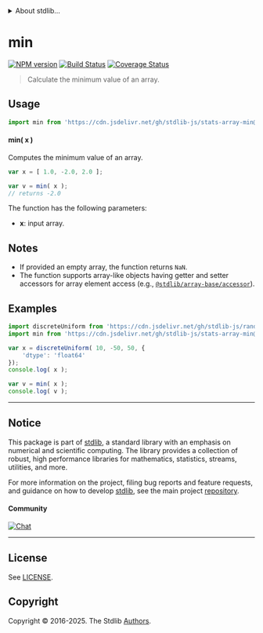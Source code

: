 <!--

@license Apache-2.0

Copyright (c) 2025 The Stdlib Authors.

Licensed under the Apache License, Version 2.0 (the "License");
you may not use this file except in compliance with the License.
You may obtain a copy of the License at

   http://www.apache.org/licenses/LICENSE-2.0

Unless required by applicable law or agreed to in writing, software
distributed under the License is distributed on an "AS IS" BASIS,
WITHOUT WARRANTIES OR CONDITIONS OF ANY KIND, either express or implied.
See the License for the specific language governing permissions and
limitations under the License.

-->


<details>
  <summary>
    About stdlib...
  </summary>
  <p>We believe in a future in which the web is a preferred environment for numerical computation. To help realize this future, we've built stdlib. stdlib is a standard library, with an emphasis on numerical and scientific computation, written in JavaScript (and C) for execution in browsers and in Node.js.</p>
  <p>The library is fully decomposable, being architected in such a way that you can swap out and mix and match APIs and functionality to cater to your exact preferences and use cases.</p>
  <p>When you use stdlib, you can be absolutely certain that you are using the most thorough, rigorous, well-written, studied, documented, tested, measured, and high-quality code out there.</p>
  <p>To join us in bringing numerical computing to the web, get started by checking us out on <a href="https://github.com/stdlib-js/stdlib">GitHub</a>, and please consider <a href="https://opencollective.com/stdlib">financially supporting stdlib</a>. We greatly appreciate your continued support!</p>
</details>

# min

[![NPM version][npm-image]][npm-url] [![Build Status][test-image]][test-url] [![Coverage Status][coverage-image]][coverage-url] <!-- [![dependencies][dependencies-image]][dependencies-url] -->

> Calculate the minimum value of an array.

<section class="intro">

</section>

<!-- /.intro -->



<section class="usage">

## Usage

```javascript
import min from 'https://cdn.jsdelivr.net/gh/stdlib-js/stats-array-min@deno/mod.js';
```

#### min( x )

Computes the minimum value of an array.

```javascript
var x = [ 1.0, -2.0, 2.0 ];

var v = min( x );
// returns -2.0
```

The function has the following parameters:

-   **x**: input array.

</section>

<!-- /.usage -->

<section class="notes">

## Notes

-   If provided an empty array, the function returns `NaN`.
-   The function supports array-like objects having getter and setter accessors for array element access (e.g., [`@stdlib/array-base/accessor`][@stdlib/array/base/accessor]).

</section>

<!-- /.notes -->

<section class="examples">

## Examples

<!-- eslint no-undef: "error" -->

```javascript
import discreteUniform from 'https://cdn.jsdelivr.net/gh/stdlib-js/random-array-discrete-uniform@deno/mod.js';
import min from 'https://cdn.jsdelivr.net/gh/stdlib-js/stats-array-min@deno/mod.js';

var x = discreteUniform( 10, -50, 50, {
    'dtype': 'float64'
});
console.log( x );

var v = min( x );
console.log( v );
```

</section>

<!-- /.examples -->

<!-- Section for related `stdlib` packages. Do not manually edit this section, as it is automatically populated. -->

<section class="related">

</section>

<!-- /.related -->

<!-- Section for all links. Make sure to keep an empty line after the `section` element and another before the `/section` close. -->


<section class="main-repo" >

* * *

## Notice

This package is part of [stdlib][stdlib], a standard library with an emphasis on numerical and scientific computing. The library provides a collection of robust, high performance libraries for mathematics, statistics, streams, utilities, and more.

For more information on the project, filing bug reports and feature requests, and guidance on how to develop [stdlib][stdlib], see the main project [repository][stdlib].

#### Community

[![Chat][chat-image]][chat-url]

---

## License

See [LICENSE][stdlib-license].


## Copyright

Copyright &copy; 2016-2025. The Stdlib [Authors][stdlib-authors].

</section>

<!-- /.stdlib -->

<!-- Section for all links. Make sure to keep an empty line after the `section` element and another before the `/section` close. -->

<section class="links">

[npm-image]: http://img.shields.io/npm/v/@stdlib/stats-array-min.svg
[npm-url]: https://npmjs.org/package/@stdlib/stats-array-min

[test-image]: https://github.com/stdlib-js/stats-array-min/actions/workflows/test.yml/badge.svg?branch=main
[test-url]: https://github.com/stdlib-js/stats-array-min/actions/workflows/test.yml?query=branch:main

[coverage-image]: https://img.shields.io/codecov/c/github/stdlib-js/stats-array-min/main.svg
[coverage-url]: https://codecov.io/github/stdlib-js/stats-array-min?branch=main

<!--

[dependencies-image]: https://img.shields.io/david/stdlib-js/stats-array-min.svg
[dependencies-url]: https://david-dm.org/stdlib-js/stats-array-min/main

-->

[chat-image]: https://img.shields.io/gitter/room/stdlib-js/stdlib.svg
[chat-url]: https://app.gitter.im/#/room/#stdlib-js_stdlib:gitter.im

[stdlib]: https://github.com/stdlib-js/stdlib

[stdlib-authors]: https://github.com/stdlib-js/stdlib/graphs/contributors

[umd]: https://github.com/umdjs/umd
[es-module]: https://developer.mozilla.org/en-US/docs/Web/JavaScript/Guide/Modules

[deno-url]: https://github.com/stdlib-js/stats-array-min/tree/deno
[deno-readme]: https://github.com/stdlib-js/stats-array-min/blob/deno/README.md
[umd-url]: https://github.com/stdlib-js/stats-array-min/tree/umd
[umd-readme]: https://github.com/stdlib-js/stats-array-min/blob/umd/README.md
[esm-url]: https://github.com/stdlib-js/stats-array-min/tree/esm
[esm-readme]: https://github.com/stdlib-js/stats-array-min/blob/esm/README.md
[branches-url]: https://github.com/stdlib-js/stats-array-min/blob/main/branches.md

[stdlib-license]: https://raw.githubusercontent.com/stdlib-js/stats-array-min/main/LICENSE

[@stdlib/array/base/accessor]: https://github.com/stdlib-js/array-base-accessor/tree/deno

</section>

<!-- /.links -->

